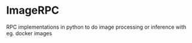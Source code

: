 # ImageRPC
RPC implementations in python to do image processing or inference with eg. docker images
